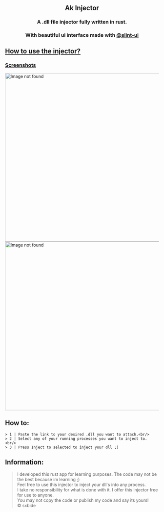 <div align="center">
    <h2>Ak Injector</h2>
    <h3>A .dll file injector fully written in rust.</h3>
    <h3>With beautiful ui interface made with  <a href="https://github.com/slint-ui">@slint-ui</a></h3>
</div>

## <u><a href="#howto">How to use the injector?<a/></u>

### <u><a href="#screenshots">Screenshots<a/></u>

<section id="screenshots" class="screenshots">
    <img src="https://i.imgur.com/QvBNEac.png" width="550px" alt="Image not found">
    <img src="https://i.imgur.com/otSNkrL.png" width="550px" alt="Image not found">
</section>


<section id="howto" class="howto">
    <h2>How to:</h2>

    > 1 | Paste the link to your desired .dll you want to attach.<br/>
    > 2 | Select any of your running processes you want to inject to. <br/>
    > 3 | Press Inject to selected to inject your dll ;)

</section>

## Information:

> I developed this rust app for learning purposes. The code may not be the best because im learning ;) <br/>
> Feel free to use this injector to inject your dll's into any process. <br/>
> I take no responsibility for what is done with it. I offer this injector free for use to anyone. <br/>
> You may not copy the code or publish my code and say its yours! <br/>
> © sxbide <br/>

